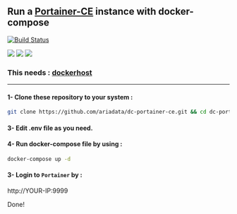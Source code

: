## Run a [Portainer-CE](https://www.portainer.io/) instance with docker-compose
[![Build Status](https://files.ariadata.co/file/ariadata_logo.png)](https://ariadata.co)

![](https://img.shields.io/github/stars/ariadata/dc-portainer-ce.svg)
![](https://img.shields.io/github/watchers/ariadata/dc-portainer-ce.svg)
![](https://img.shields.io/github/forks/ariadata/dc-portainer-ce.svg)

### This needs : [dockerhost](https://github.com/ariadata/dockerhost-sh)

---
#### 1- Clone these repository to your system :
```sh
git clone https://github.com/ariadata/dc-portainer-ce.git && cd dc-portainer-ce && rm -rf .git
```
#### 3- Edit .env file as you need.

#### 4- Run docker-compose file by using :
```sh
docker-compose up -d
```
#### 3- Login to `Portainer` by :
http://YOUR-IP:9999


Done!
